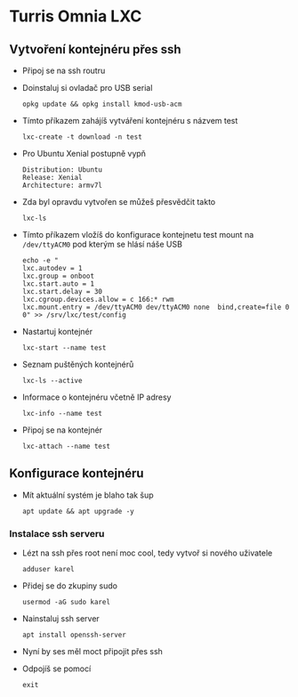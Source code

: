 # Turris Omnia LXC

<!-- toc -->

## Vytvoření kontejnéru přes ssh

* Připoj se na ssh routru

* Doinstaluj si ovladač pro USB serial
  ```
  opkg update && opkg install kmod-usb-acm
  ```

* Tímto příkazem zahájíš vytváření kontejnéru s názvem test
  ```
  lxc-create -t download -n test
  ```

* Pro Ubuntu Xenial postupně vypň
  ```
  Distribution: Ubuntu
  Release: Xenial
  Architecture: armv7l
  ```

* Zda byl opravdu vytvořen se můžeš přesvědčit takto
  ```
  lxc-ls
  ```

* Tímto příkazem vložíš do konfigurace kontejnetu test mount na `/dev/ttyACM0` pod kterým se hlásí náše USB
  ```
  echo -e "
  lxc.autodev = 1
  lxc.group = onboot
  lxc.start.auto = 1
  lxc.start.delay = 30
  lxc.cgroup.devices.allow = c 166:* rwm
  lxc.mount.entry = /dev/ttyACM0 dev/ttyACM0 none  bind,create=file 0 0" >> /srv/lxc/test/config
  ```

* Nastartuj kontejnér
  ```
  lxc-start --name test
  ```

* Seznam puštěných kontejnérů
  ```
  lxc-ls --active
  ```

* Informace o kontejnéru včetně IP adresy
  ```
  lxc-info --name test
  ```

* Připoj se na kontejnér
  ```
  lxc-attach --name test
  ```

## Konfigurace kontejnéru

* Mít aktuální systém je blaho tak šup
  ```
  apt update && apt upgrade -y
  ```

### Instalace ssh serveru

* Lézt na ssh přes root není moc cool, tedy vytvoř si nového uživatele
  ```
  adduser karel
  ```

* Přidej se do zkupiny sudo
  ```
  usermod -aG sudo karel
  ```

* Nainstaluj ssh server
  ```
  apt install openssh-server
  ```

* Nyní by ses měl moct připojit přes ssh

* Odpojíš se pomocí
  ```
  exit
  ```

